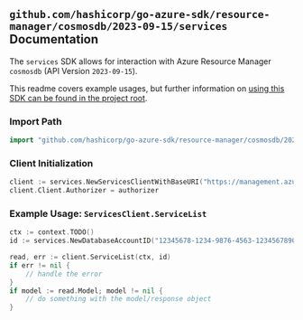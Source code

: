 
## `github.com/hashicorp/go-azure-sdk/resource-manager/cosmosdb/2023-09-15/services` Documentation

The `services` SDK allows for interaction with Azure Resource Manager `cosmosdb` (API Version `2023-09-15`).

This readme covers example usages, but further information on [using this SDK can be found in the project root](https://github.com/hashicorp/go-azure-sdk/tree/main/docs).

### Import Path

```go
import "github.com/hashicorp/go-azure-sdk/resource-manager/cosmosdb/2023-09-15/services"
```


### Client Initialization

```go
client := services.NewServicesClientWithBaseURI("https://management.azure.com")
client.Client.Authorizer = authorizer
```


### Example Usage: `ServicesClient.ServiceList`

```go
ctx := context.TODO()
id := services.NewDatabaseAccountID("12345678-1234-9876-4563-123456789012", "example-resource-group", "accountName")

read, err := client.ServiceList(ctx, id)
if err != nil {
	// handle the error
}
if model := read.Model; model != nil {
	// do something with the model/response object
}
```
